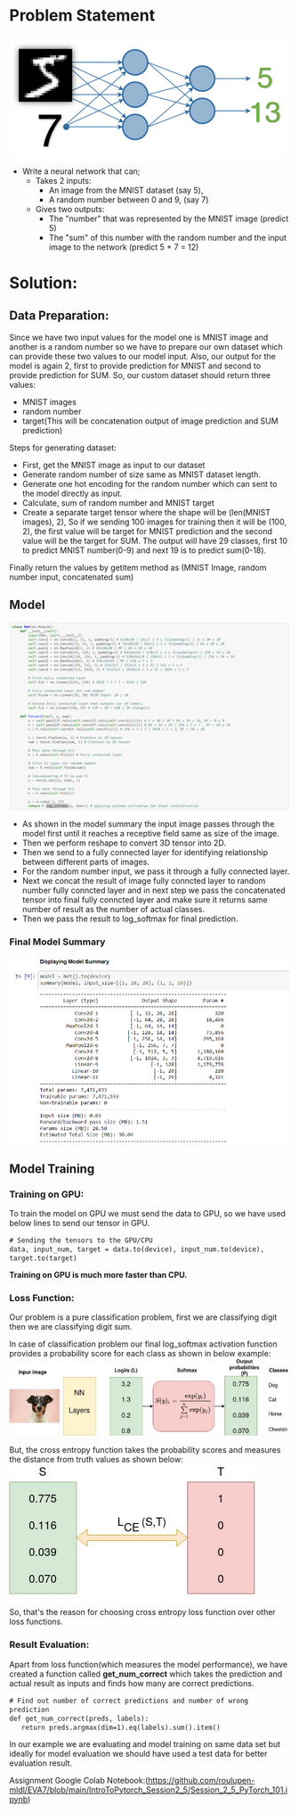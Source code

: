 # Problem Statement
![Problem Statement](./assign-1.png)

- Write a neural network that can;
  - Takes 2 inputs:
    - An image from the MNIST dataset (say 5),
    - A random number between 0 and 9, (say 7)
  - Gives two outputs:
    - The "number" that was represented by the MNIST image (predict 5)
    - The "sum" of this number with the random number and the input image to the network (predict 5 + 7 = 12)

# Solution:
## Data Preparation:
Since we have two input values for the model one is MNIST image and another is a random number so we have to prepare our own dataset which can provide these two values to our model input. Also, our output for the model is again 2, first to provide prediction for MNIST and second to provide prediction for SUM. So, our custom dataset should return three values:
- MNIST images
- random number
- target(This will be concatenation output of image prediction and SUM prediction)

Steps for generating dataset:
- First, get the MNIST image as input to our dataset
- Generate random number of size same as MNIST dataset length.
- Generate one hot encoding for the random number which can sent to the model directly as input.
- Calculate, sum of random number and MNIST target
- Create a separate target tensor where the shape will be (len(MNIST images), 2), So if we sending 100 images for training then it will be (100, 2), the first value will be target for MNIST prediction and the second value will be the target for SUM. The output will have 29 classes, first 10 to predict MNIST number(0-9) and next 19 is to predict sum(0-18).

Finally return the values by getitem method as (MNIST Image, random number input, concatenated sum)

## Model 
![Model Summary](./Model.png)
- As shown in the model summary the input image passes through the model first until it reaches a receptive field same as size of the image.
- Then we perform reshape to convert 3D tensor into 2D.
- Then we send to a fully connected layer for identifying relationship between different parts of images.
- For the random number input, we pass it through a fully connected layer.
- Next we concat the result of image fully conncted layer to random number fully conncted layer and in next step we pass the concatenated tensor into final fully conncted layer and make sure it returns same number of result as the number of actual classes.
- Then we pass the result to log_softmax for final prediction.

### Final Model Summary
![Model Summary](./ModelSummary.png)

## Model Training

### Training on GPU:
To train the model on GPU we must send the data to GPU, so we have used below lines to send our tensor in GPU.
```
# Sending the tensors to the GPU/CPU
data, input_num, target = data.to(device), input_num.to(device), target.to(target)
```
**Training on GPU is much more faster than CPU.**

### Loss Function:
Our problem is a pure classification problem, first we are classifying digit then we are classifying digit sum.

In case of classification problem our final log_softmax activation function provides a probability score for each class as shown in below example:
![log_soft_max](./1_KvygqiInUpBzpknb-KVKJw.jpeg)

But, the cross entropy function takes the probability scores and measures the distance from truth values as shown below:
![cross_entropy](./1_rcvGMOuWLMpnNvJ3Oj7fPA.jpeg)

So, that's the reason for choosing cross entropy loss function over other loss functions.

### Result Evaluation:
Apart from loss function(which measures the model performance), we have created a function called **get_num_correct** which takes the prediction and actual result as inputs and finds how many are correct predictions. 
```
# Find out number of correct predictions and number of wrong prediction
def get_num_correct(preds, labels):
   return preds.argmax(dim=1).eq(labels).sum().item()
```
In our example we are evaluating and model training on same data set but ideally for model evaluation we should have used a test data for better evaluation result.

Assignment Google Colab Notebook:(https://github.com/roulupen-mldl/EVA7/blob/main/IntroToPytorch_Session2_5/Session_2_5_PyTorch_101.ipynb)
